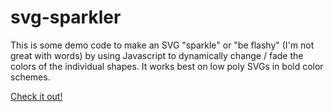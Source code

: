 # svg-sparkler

This is some demo code to make an SVG "sparkle" or "be flashy" (I'm not great with words) by using Javascript to dynamically change / fade the colors of the individual shapes. It works best on low poly SVGs in bold color schemes.

[Check it out!](https://prphntm63.github.io/svg-sparkler/)
